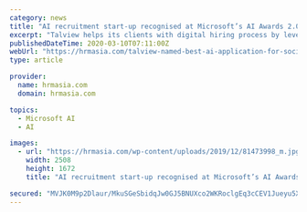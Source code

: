 ```yaml
---
category: news
title: "AI recruitment start-up recognised at Microsoft’s AI Awards 2.0"
excerpt: "Talview helps its clients with digital hiring process by leveraging the capabilities of Microsoft Azure to automate talent screening, video interviews, and securely proctor cognitive assessments for hiring decisions ... need to be a goal for employers in Singapore in 2018. The services sector is attracting top talent as China's economy shifts ..."
publishedDateTime: 2020-03-10T07:11:00Z
webUrl: "https://hrmasia.com/talview-named-best-ai-application-for-societal-impact-at-microsofts-ai-awards-2-0/"
type: article

provider:
  name: hrmasia.com
  domain: hrmasia.com

topics:
  - Microsoft AI
  - AI

images:
  - url: "https://hrmasia.com/wp-content/uploads/2019/12/81473998_m.jpg"
    width: 2508
    height: 1672
    title: "AI recruitment start-up recognised at Microsoft’s AI Awards 2.0"

secured: "MVJK0M9p2Dlaur/MkuSGeSbidqJw0GJ5BNUXco2WKRoclgEq3cCEV1Jueyu5XGxx/nT0qVv/fi2i22h6c57UxcQuNuEzJSr3rvDdS8GTt8bDGvgK9qX8WbgL+aSwNZtnNkt7jvcrDKFtpVBKolu1tBoJbv4fghSKBjGDBjJO3Y0yo9LGf8nK+dSH5NLjEqmTi4+2cMlK1mlkmNvMIYsiJRweJGbrvbFNO2OejGb09P+X7Lp5NqClZoXvyfU48nxAP4WRTxC99v7cTQ5ozqw5AbF6txwcv52rmGstvyw1qNP/wwncYTZFtXOa5iKFnbvE;Yv4tfcBM9empKhP7CfjVew=="
---
```


